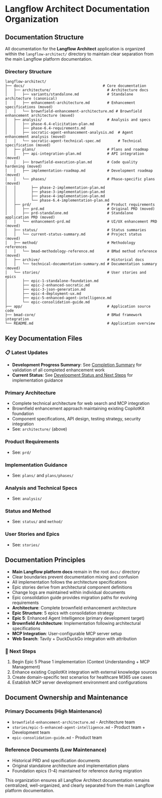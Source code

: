# Langflow Architect Documentation Organization

## Documentation Structure

All documentation for the **Langflow Architect** application is organized within the `langflow-architect/` directory to maintain clear separation from the main Langflow platform documentation.

### Directory Structure

```text
langflow-architect/
├── docs/                                    # Core documentation
│   ├── architecture/                          # Architecture docs
│   │   ├── variants/standalone.md             # Standalone architecture (canonical)
│   │   ├── enhancement-architecture.md        # Enhancement specifications (moved)
│   │   └── brownfield-enhancement-architecture.md # Brownfield enhancement architecture (moved)
│   ├── analysis/                              # Analysis and specs
│   │   ├── phase-6.4-elicitation-plan.md
│   │   ├── phase-6.4-requirements.md
│   │   ├── socratic-agent-enhancement-analysis.md  # Agent enhancement analysis (moved)
│   │   └── socratic-agent-technical-spec.md        # Technical specification (moved)
│   ├── plans/                                 # Plans and roadmap
│   │   ├── api-integration-plan.md            # API integration (moved)
│   │   ├── brownfield-execution-plan.md       # Code quality hardening (moved)
│   │   ├── implementation-roadmap.md          # Development roadmap (moved)
│   │   └── phases/                            # Phase-specific plans (moved)
│   │       ├── phase-2-implementation-plan.md
│   │       ├── phase-3-implementation-plan.md
│   │       ├── phase-4-implementation-plan.md
│   │       └── phase-6.4-implementation-plan.md
│   ├── prd/                                   # Product requirements
│   │   ├── prd.md                             # Original PRD (moved)
│   │   ├── prd-standalone.md                  # Standalone application PRD (moved)
│   │   └── enhancement-prd.md                 # UI/UX enhancement PRD (moved)
│   ├── status/                                # Status summaries
│   │   └── current-status-summary.md          # Project status (moved)
│   ├── method/                                # Methodology references
│   │   └── bmad-methodology-reference.md      # BMad method reference (moved)
│   ├── archive/                               # Historical docs
│   │   └── technical-documentation-summary.md # Documentation summary (moved)
│   └── stories/                               # User stories and epics
│       ├── epic-1-standalone-foundation.md
│       ├── epic-2-enhanced-socratic.md
│       ├── epic-3-json-generation.md
│       ├── epic-4-deployment-ux.md
│       ├── epic-5-enhanced-agent-intelligence.md
│       └── epic-consolidation-guide.md
├── app/                                       # Application source code
├── bmad-core/                                 # BMad framework integration
└── README.md                                  # Application overview
```

## Key Documentation Files

### 📋 Latest Updates
- **Development Progress Summary**: See [Completion Summary](completion-summary-langflow-architect-development.md) for validation of all completed enhancement work
- **Current Status**: See [Development Status and Next Steps](guides/development-status-and-next-steps.md) for implementation guidance

### Primary Architecture
  - Complete technical architecture for web search and MCP integration
  - Brownfield enhancement approach maintaining existing CopilotKit foundation
  - Component specifications, API design, testing strategy, security integration
  - See: `architecture/` (above)

### Product Requirements
- See: `prd/`

### Implementation Guidance
- See: `plans/` and `plans/phases/`

### Analysis and Technical Specs
- See: `analysis/`

### Status and Method
- See: `status/` and `method/`

### User Stories and Epics
- See: `stories/`

## Documentation Principles
- **Main Langflow platform docs** remain in the root `docs/` directory
- Clear boundaries prevent documentation mixing and confusion
- All implementation follows the architecture specifications
- Epic stories derive from architectural component definitions
- Change logs are maintained within individual documents
- Epic consolidation guide provides migration paths for evolving requirements
- **Architecture**: Complete brownfield enhancement architecture
- **Epic Structure**: 5 epics with consolidation strategy
- **Epic 5**: Enhanced Agent Intelligence (primary development target)
- **Brownfield Architecture**: Implementation following architectural specifications
- **MCP Integration**: User-configurable MCP server setup
- **Web Search**: Tavily + DuckDuckGo integration with attribution

### 🎯 Next Steps
1. Begin Epic 5 Phase 1 implementation (Context Understanding + MCP Management)
2. Enhance existing CopilotKit integration with external knowledge sources
3. Create domain-specific test scenarios for healthcare M365 use cases
4. Establish MCP server development environment and configurations

## Document Ownership and Maintenance

### Primary Documents (High Maintenance)
- `brownfield-enhancement-architecture.md` - Architecture team
- `stories/epic-5-enhanced-agent-intelligence.md` - Product team + Development team
- `epic-consolidation-guide.md` - Product team

### Reference Documents (Low Maintenance)
- Historical PRD and specification documents
- Original standalone architecture and implementation plans
- Foundation epics (1-4) maintained for reference during migration

This organization ensures all Langflow Architect documentation remains centralized, well-organized, and clearly separated from the main Langflow platform documentation.
